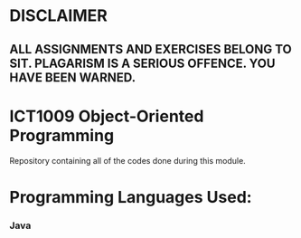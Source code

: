 # DISCLAIMER
## ALL ASSIGNMENTS AND EXERCISES BELONG TO SIT. PLAGARISM IS A SERIOUS OFFENCE. YOU HAVE BEEN WARNED.

# ICT1009 Object-Oriented Programming 
 Repository containing all of the codes done during this module.

# Programming Languages Used:
 ### Java
